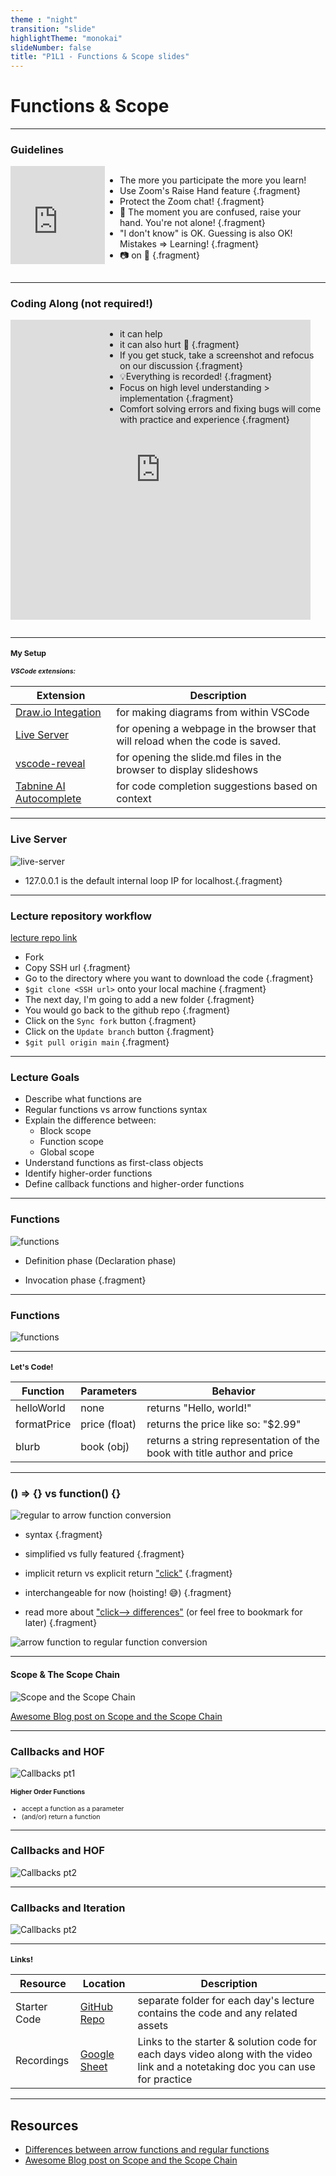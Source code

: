 ```yaml
---
theme : "night"
transition: "slide"
highlightTheme: "monokai"
slideNumber: false
title: "P1L1 - Functions & Scope slides"
---
```


# Functions & Scope

---

### Guidelines

<div style="display: flex; flex-direction: row">
  <div style="width: 30%">
    <div style='position:relative; padding-bottom:calc(75.00% + 44px)'><iframe src='https://gfycat.com/ifr/SafeGloriousIslandcanary' frameborder='0' scrolling='no' width='100%' height='100%' style='position:absolute;top:0;left:0;' allowfullscreen></iframe></div><p> <a href="https://gfycat.com/safegloriousislandcanary-international-man-of-mystery-austin-powers"></a></p>
  </div>
  <div style="width: 70%">

  - The more you participate the more you learn! 
  - Use Zoom's Raise Hand feature {.fragment}
  - Protect the Zoom chat! {.fragment}
  - 🤯 The moment you are confused, raise your hand. You're not alone! {.fragment}
  - "I don't know" is OK. Guessing is also OK! Mistakes => Learning! {.fragment}
  - 📷 on 🙏 {.fragment}


  </div>

</div>

---

### Coding Along (not required!)

<div style="display: flex; flex-direction: row">
  <div style="width: 30%">
    <iframe src="https://giphy.com/embed/VTc0g9IKEpLAk" width="480" height="480" frameBorder="0" class="giphy-embed" allowFullScreen></iframe><p><a href="https://giphy.com/gifs/funny-everyone-VTc0g9IKEpLAk"></a></p>
  </div>
  <div style="width: 70%">

  - it can help
  - it can also hurt 😬 {.fragment}
  - If you get stuck, take a screenshot and refocus on our discussion {.fragment}
  - 💡Everything is recorded! {.fragment}
  - Focus on high level understanding > implementation {.fragment}
  - Comfort solving errors and fixing bugs will come with practice and experience {.fragment}


  </div>

</div>


---

<div style="font-size: 0.75em">

### My Setup

##### VSCode extensions:

Extension | Description |
---------|----------|
 [Draw.io Integation](https://marketplace.visualstudio.com/items?itemName=hediet.vscode-drawio) | for making diagrams from within VSCode 
 [Live Server](https://marketplace.visualstudio.com/items?itemName=ritwickdey.LiveServer) | for opening a webpage in the browser that will reload when the code is saved.  
 [vscode-reveal](https://marketplace.visualstudio.com/items?itemName=evilz.vscode-reveal) | for opening the slide.md files in the browser to display slideshows
 [Tabnine AI Autocomplete](https://marketplace.visualstudio.com/items?itemName=TabNine.tabnine-vscode) | for code completion suggestions based on context

</div>

---

### Live Server

![live-server](./live-server-index-html.png)


- 127.0.0.1 is the default internal loop IP for localhost.{.fragment}

---

### Lecture repository workflow

[lecture repo link](https://github.com/learn-co-curriculum/SENG-LIVE-041023-Phase-1-JS/blob/main/GIT.md)

- Fork
- Copy SSH url  {.fragment}
- Go to the directory where you want to download the code {.fragment}
- `$git clone <SSH url>` onto your local machine {.fragment}
- The next day, I'm going to add a new folder {.fragment}
- You would go back to the github repo {.fragment}
- Click on the `Sync fork` button {.fragment}
- Click on the `Update branch` button {.fragment}
- `$git pull origin main` {.fragment}


---

### Lecture Goals

- Describe what functions are
- Regular functions vs arrow functions syntax
- Explain the difference between:
  - Block scope
  - Function scope
  - Global scope
- Understand functions as first-class objects
- Identify higher-order functions
- Define callback functions and higher-order functions


---


### Functions

![functions](./functions.drawio.svg)

- Definition phase (Declaration phase)

- Invocation phase {.fragment}

---


### Functions
![functions](./structure-of-a-javascript-function.png)


---




<div style="font-size: 0.75em">

### Let's Code!

Function | Parameters | Behavior
---------|----------|---------
 helloWorld | none | returns "Hello, world!"
 formatPrice | price (float) | returns the price like so: "$2.99" 
 blurb | book (obj) | returns a string representation of the book with title author and price

</div>

---


### () => {} vs function() {}

![regular to arrow function conversion](https://res.cloudinary.com/dlzuobe8h/image/upload/v1670868682/phase1/reg-to-arrow-function_bqrtqj.gif)

- syntax {.fragment}

- simplified vs fully featured {.fragment}

- implicit return vs explicit return ["click"](https://developer.mozilla.org/en-US/docs/Web/JavaScript/Reference/Functions/Arrow_functions#function_body) {.fragment}

- interchangeable for now (hoisting! 😅) {.fragment}

- read more about ["click--> differences"](https://dmitripavlutin.com/differences-between-arrow-and-regular-functions/) (or feel free to bookmark for later) {.fragment}

![arrow function to regular function conversion](https://res.cloudinary.com/dlzuobe8h/image/upload/v1670868681/phase1/arrow-to-reg-function_snfnkx.gif)

---

#### Scope & The Scope Chain
![Scope and the Scope Chain](https://res.cloudinary.com/dlzuobe8h/image/upload/v1665447423/1_S9gu5XK8LBTSVddsGdBtGg_kq2mnh.png)

[Awesome Blog post on Scope and the Scope Chain](https://medium.com/joonsikyang/scope-and-the-scope-chain-27216a853a4e)

---

### Callbacks and HOF

![Callbacks pt1](./callbacks-pt-1.drawio.svg)

<div style="font-size: 0.75em">

#### Higher Order Functions

- accept a function as a parameter
- (and/or) return a function

</div>

---

### Callbacks and HOF

![Callbacks pt2](./call-back-hof.png)


---

### Callbacks and Iteration

![Callbacks pt2](./callbacks-pt-2.drawio.svg)

---



<div style="font-size: 0.75em">

### Links!


Resource | Location | Description
---------|----------|---------
 Starter Code | [GitHub Repo](https://github.com/learn-co-students/SENG-LIVE-101022-Phase-1-JS) | separate folder for each day's lecture contains the code and any related assets
 Recordings | [Google Sheet](https://docs.google.com/spreadsheets/d/139yeG9joHfaP8hT44z2iSLMv5ScLSc86ZKZ51csIfHo/edit#gid=0) | Links to the starter & solution code for each days video along with the video link and a notetaking doc you can use for practice 

</div>

---

## Resources

- [Differences between arrow functions and regular functions](https://dmitripavlutin.com/differences-between-arrow-and-regular-functions/)
- [Awesome Blog post on Scope and the Scope Chain](https://medium.com/joonsikyang/scope-and-the-scope-chain-27216a853a4e)